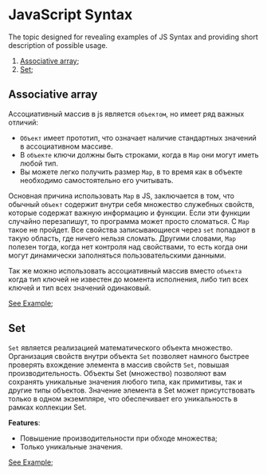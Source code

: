 # JavaScript Syntax
The topic designed for revealing examples of JS Syntax and providing short description of possible usage.
1. [Associative array](#associative-array);
1. [Set](#set);


## Associative array
Ассоциативный массив в js является `объектом`, но имеет ряд важных отличий:
- `Объект` имеет прототип, что означает наличие стандартных значений в ассоциативном массиве.
- В `объекте` ключи должны быть строками, когда в `Map` они могут иметь любой тип.
- Вы можете легко получить размер `Map`, в то время как в объекте необходимо самостоятельно его учитывать.

Основная причина использовать `Map` в JS, заключается в том, что обычный `объект` содержит внутри себя множество служебных свойств, которые содержат важную информацию и функции. Если эти функции случайно перезапишут, то программа может просто сломаться. С `Map` такое не пройдет. Все свойства записывающиеся через `set` попадают в такую область, где ничего нельзя сломать. Другими словами, `Map` полезен тогда, когда нет контроля над свойствами, то есть когда они могут динамически заполняться пользовательскими данными.

Так же можно использовать ассоциативный массив вместо `объекта` когда тип ключей не известен до момента исполнения, либо тип всех ключей и тип всех значений одинаковый.

[See Example](./associative-array.js);

## Set
`Set` является реализацией математического объекта множество. Организация свойств внутри объекта `Set` позволяет намного быстрее проверять вхождение элемента в массив свойств `Set`, повышая производительность. Объекты Set (множество) позволяют вам сохранять уникальные значения любого типа, как примитивы, так и другие типы объектов. Значение элемента в Set может присутствовать только в одном экземпляре, что обеспечивает его уникальность в рамках коллекции Set.

**Features**:
- Повышение производительности при обходе множества;
- Только уникальные значения.

[See Example](./set.js);

